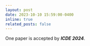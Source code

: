 ```yaml
---
layout: post
date: 2023-10-10 15:59:00-0400
inline: true
related_posts: false
---
```


One paper is accepted by ***ICDE 2024***.
